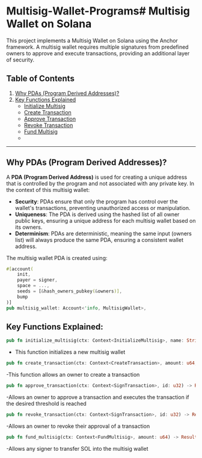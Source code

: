 # Multisig-Wallet-Programs# Multisig Wallet on Solana

This project implements a Multisig Wallet on Solana using the Anchor framework. A multisig wallet requires multiple signatures from predefined owners to approve and execute transactions, providing an additional layer of security.

## Table of Contents
1. [Why PDAs (Program Derived Addresses)?](#why-pdas-program-derived-addresses)
2. [Key Functions Explained](#key-functions-explained)
   - [Initialize Multisig](#initialize-multisig)
   - [Create Transaction](#create-transaction)
   - [Approve Transaction](#approve-transaction)
   - [Revoke Transaction](#revoke-transaction)
   - [Fund Multisig](#fund-multisig)
   - 
---

## Why PDAs (Program Derived Addresses)?

A **PDA (Program Derived Address)** is used for creating a unique address that is controlled by the program and not associated with any private key. In the context of this multisig wallet:
- **Security**: PDAs ensure that only the program has control over the wallet's transactions, preventing unauthorized access or manipulation.
- **Uniqueness**: The PDA is derived using the hashed list of all owner public keys, ensuring a unique address for each multisig wallet based on its owners.
- **Determinism**: PDAs are deterministic, meaning the same input (owners list) will always produce the same PDA, ensuring a consistent wallet address.

The multisig wallet PDA is created using:
```rust
#[account(
    init,
    payer = signer, 
    space = ...,
    seeds = [&hash_owners_pubkey(&owners)],  
    bump
)]
pub multisig_wallet: Account<'info, MultisigWallet>,
```

## Key Functions Explained:
```rust
pub fn initialize_multisig(ctx: Context<InitializeMultisig>, name: String, owners: Vec<Pubkey>, threshold: u8) -> Result<()>
```
- This function initializes a new multisig wallet

```rust
pub fn create_transaction(ctx: Context<CreateTransaction>, amount: u64, recipient: Pubkey) -> Result<()>
```
-This function allows an owner to create a transaction

```rust
pub fn approve_transaction(ctx: Context<SignTransaction>, id: u32) -> Result<()>
```
-Allows an owner to approve a transaction and executes the transaction if the desired threshold is reached

```rust
pub fn revoke_transaction(ctx: Context<SignTransaction>, id: u32) -> Result<()>
```
-Allows an owner to revoke their approval of a transaction

``` rust
pub fn fund_multisig(ctx: Context<FundMultisig>, amount: u64) -> Result<()>
```
-Allows any signer to transfer SOL into the multisig wallet





